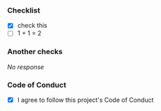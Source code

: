 ### Checklist

- [X] check this
- [ ] 1 + 1 = 2

### Another checks

_No response_

### Code of Conduct

- [X] I agree to follow this project's Code of Conduct
